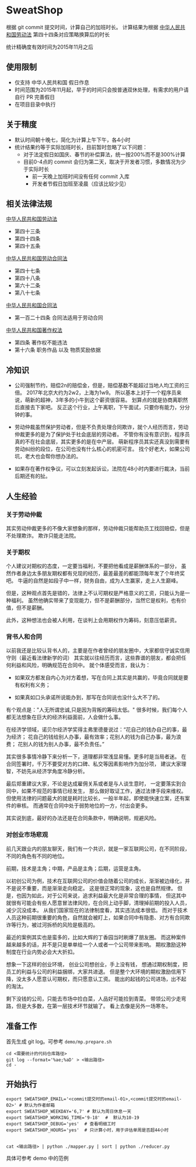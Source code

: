 SweatShop
=========


根据 git commit 提交时间，计算自己的加班时长。
计算结果为根据
[中华人民共和国劳动法](http://www.npc.gov.cn/wxzl/gongbao/2000-12/05/content_5004622.htm)
第四十四条对应策略换算后的时长


统计精确度有效时间为2015年11月之后


## 使用限制

* 仅支持 中华人民共和国 假日作息
* 时间范围为2015年11月起，早于的时间只会按普通双休处理，有需求的用户请自行 PR 完善假日
* 在项目目录中执行

## 关于精度

* 默认时间朝十晚七，简化为计算上午下午，各4小时
* 统计结果约等于实际加班时长，目前暂时忽略了以下问题：
    - 对于法定假日如国庆、春节的补偿算法，统一按200%而不是300%计算
    - 目前0-4点的 commit 会归为第二天，取决于开发者习惯，多数情况为少于实际时长
        - 前一天晚上加班时间没有任何 commit 入库
        - 开发者节假日加班至凌晨（应该比较少见）


## 相关法律法规

[中华人民共和国劳动法](http://www.npc.gov.cn/wxzl/gongbao/2000-12/05/content_5004622.htm)
* 第四十三条
* 第四十四条
* 第四十五条


[中华人民共和国劳动合同法](http://www.gov.cn/flfg/2007-06/29/content_669394.htm)

* 第四十七条
* 第四十八条
* 第六十二条
* 第八十七条


[中华人民共和国合同法](http://www.npc.gov.cn/wxzl/wxzl/2000-12/06/content_4732.htm)

* 第一百二十四条 合同法适用于劳动合同


[中华人民共和国著作权法](http://www.npc.gov.cn/npc/xinwen/2010-02/26/content_1544852.htm)

* 第四条  著作权不能违法
* 第十六条 职务作品 以及 物质奖励依据


## 冷知识

* 公司强制节约，赔偿2n的赔偿金，但是，赔偿基数不能超过当地人均工资的三倍。
    2017年北京大约为2w2，上海为1w9。
    所以基本上对于一个程序员来说，萌新的超神，3年多的小牛到这个薪资很容易。
    划算点的就是协商离职然后直接去下家吧。
    反正这个行业，上午离职，下午面试，只要你有能力，分分钟的事。

* 劳动仲裁虽然保护劳动者，但是不负责处理合同欺诈，就个人经历而言，劳动仲裁更多的是为了保护处于社会底层的劳动者。
   不管你有没有意识到，程序员真的不在社会底层，其实更多的是在中产层。
   萌新程序员其实还真没到需要有劳动纠纷的段位，在公司也没有什么核心的机密可言。
   找个好老大，如果公司坑，老大也会帮你想办法的。

* 如果存在著作权争议，可以立刻发起诉讼，法院在48小时内要进行裁决，当前后期还有的扯。



## 人生经验

### 关于劳动仲裁

其实劳动仲裁更多的不像大家想象的那样，劳动仲裁只能帮助员工找回赔偿，但是不处理欺诈。
欺诈只能走法院。


### 关于期权

个人建议对期权的态度，一定要当福利，不要把他看成是薪酬体系的一部分，
虽然作者身边太多朋友期权都有兑现的经历，最差最差的都能顶每年发了个年终奖吧。
牛逼的自然是如段子中一样，财务自由，成为人生赢家，走上人生巅峰。

但是，这种观点首先是错的，法律上不认可期权是严格意义的工资，只能认为是一种福利。
虽然他确实带来了变现能力，但不是薪酬部分，当然它是权利，也有价值，但不是薪酬。

此外，这种想法也会被人利用，在谈判上会用期权作为筹码，刻意压低薪资。
   

   
### 背书人和合同   

以前我还是比较认背书人的，主要是在作者曾经的朋友圈中，大家都信守诚实信用守则（最近看法律新学的词）
其实就以往经历而言，这些靠谱的朋友，都会把任何利益和风险，明确规范在合同中。
就个体感受而言，我认为：
  
* 如果双方都发自内心为对方着想，写在合同上其实是共赢的，毕竟合同就是要有权利有义务；
    
* 如果真如口头承诺所说能办到，那写在合同说也没什么大不了的。
   
  
有个观点是："人无所谓忠诚,只是因为背叛的筹码太低。"
很多时候，我们每个人都无法想象在巨大的经济利益面前，人会做什么事。

在经济学领域，诺贝尔经济学奖得主弗里德曼说过：“花自己的钱办自己的事，最为经济；
花自己的钱给别人办事，最有效率；花别人的钱为自己办事，最为浪费；
花别人的钱为别人办事，最不负责任。”

其实很多事情冷静下来分析一下，道理都非常浅显易懂。更多时是当局者迷。
在合同签署时，千万不要受对方的口碑、私交等因素影响作为加分项，
建议大家理智，不妨先从经济学角度冷静分析。

最后郑重建议大家，不论是达成雇佣关系或者是与人谈生意时，
一定要落实到合同中，如果不规范的事情已经发生，
那么做好取证工作，通过法律手段来维权。
但使用法律的问题最大的就是耗时比较长，一般半年起，即使能快速立案，还有案件的审核。
而通常在合同中处于弱势地位的一方，付出会更多。


其实说到底，最好的办法还是在合同条款中，明确说明，规避风险。



### 对创业市场悲观

前几天跟业内的朋友聊天，我们有一个共识，就是一家互联网公司，在不同阶段，不同的角色有不同的地位。

前期，技术是主角；中期，产品是主角；后期，运营是主角。

以初创公司为例，技术在互联网公司的价值会随着公司的成长，渐渐被边缘化，并不是说不重要，而是渐渐走向稳定。
这是很正常的现象，这也是自然规律。
但是，也因为如此，对于公司来说，追求利益最大化是非常合理的事情，
但这其中就很有可能会有些人愿意冒法律风险，在合同上动手脚，清理掉前期的投入人员，减少沉没成本。
从我们国家现在的法律制度看，其实违法成本很低。
而对于技术人员这种前期很重要的角色，自然就会被盯上，如果合同中有隐患、对方有合同欺诈等行为，被过河拆桥的风险是极高的。

最近的案例其实也是蛮多的，比如大辉的丁香园当时刷爆了朋友圈。
而这种案件越来越多的话，并不是只是单单给一个人或者一个公司带来影响。
期权激励这种制度在行业内势必会大大折扣。

想象一下这样的创业环境，
创业公司想创业，手上没有钱，
想通过期权制度，把员工的利益与公司的利益捆绑，大家共进退。
但是整个大环境的期权激励信用下降，没太多人愿意认可期权，而只愿意认工资。
能出的起钱的公司进场，出不起的淘汰。

剩下没钱的公司，只能去市场中捡白菜，人品好可能捡到青菜。
带领公司少走弯路，但是大多数，在第一层技术环节就输了。
看上去像是另外一场寒冬。




## 准备工作


首先生成 git log。可参考 `demo/mp.prepare.sh`

```
cd <需要统计的代码仓库路径>
git log --format='%ae;%aD' > <输出路径>
cd -

```


## 开始执行

```
export SWEATSHOP_EMAIL='<commit提交时的email-01>,<commit提交时的email-02>' # 默认为作者邮箱
export SWEATSHOP_WEEKDAY='6,7' # 默认为周日休息一天
export SWEATSHOP_WORKING_TIME='9-18'  #  默认为10-19
export SWEATSHOP_DEBUG='yes'  # 查看明细工时
export SWEATSHOP_HOURS='yes'  # 只计算小时，用于评估单周是否超44小时


cat <输出路径> | python ./mapper.py | sort | python ./reducer.py
```


具体可参考 demo 中的范例
